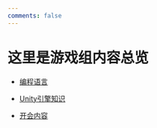 ```yaml
---
comments: false
---
```

 
# 这里是游戏组内容总览

- [编程语言](../../c-xingsi/game/game_CodeLanguage/game_CodeLanguage.md)
          
- [Unity引擎知识](../../c-xingsi/game/game_Unity/game_Unity_total.md)

- [开会内容](../../c-xingsi/game/game_meeting.md)


 